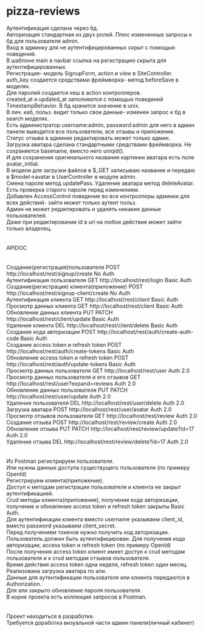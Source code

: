 # pizza-reviews <br> 
Аутентификация сделана через бд. <br> 
Авторизация стандартная из двух ролей. Плюс измененные запросы к бд для пользователя admin. <br> 
Вход в админку для не аутентифицированных скрыт с помощью поведений. <br> 
В шаблоне main в navbar ссылка на регистрацию скрыта для аутентифицированных. <br> 
Регистрация- модель SignupForm, action и view в SiteController. <br> 
auth_key создается средствами фреймворка- метод beforeSave в моделях. <br> 
Для паролей создается хеш в action контроллеров. <br> 
created_at и updated_at заполняются с помощью поведений TimestampBehavior. В бд хранится значение в unix. <br> 
В лич. каб, польз. видит только свои данные- изменен запрос к бд в search моделях. <br> 
Есть администратор username:admin, password:admin для него в админ панели выводятся все пользователи, все отзывы и приложения. <br> 
Статус отзыва в админке редактировать может только админ. <br> 
Загрузка аватара сделана стандартными средствами фреймворка. Не сохраняется basename, вместо него uniqid(). <br> 
И для сохранения оригинального названия картинки аватара есть поле avatar_initial. <br> 
В модели для загрузки файлов в $_GET записываю название и передаю в $model->avatar в UserController в модуле admin. <br> 
Смена пароля метод updatePass. Удаление аватара метод deleteAvatar. <br> 
Есть проверка старого пароля перед изменением. <br> 
Добавлен AccessControl поведение во все контроллеры админки для всех действий- зайти может только аутент польз. <br> 
Админ не может редактировать и удалять никакие данные пользователей. <br> 
Даже при редактировании id в url на любое действие может зайти только владелец. <br> 
<br><br>
APIDOC <br> 
<br><br>
Создание(регистрация)пользователя                  POST http://localhost/rest/signup/create              No Auth <br> 
Аутентификация пользователя                        GET http://localhost/rest/login                       Basic Auth <br> 
Создание(регистрация) клиента(приложение)          POST http://localhost/rest/signup-client/create       No Auth <br> 
Аутентификация клиента                             GET http://localhost/rest/client                      Basic Auth <br> 
Просмотр данных клиента                            GET http://localhost/rest/client                      Basic Auth <br> 
Обновление данных клиента                          PUT PATCH http://localhost/rest/client/update         Basic Auth <br> 
Удаление клиента                                   DEL http://localhost/rest/client/delete               Basic Auth <br> 
Создание кода авторизации                          POST http://localhost/rest/auth/create-auth-code      Basic Auth <br> 
Создание access token и refresh token              POST http://localhost/rest/auth/create-tokens         Basic Auth <br> 
Обновление access token и refresh token            POST http://localhost/rest/auth/update-tokens         Basic Auth <br> 
Просмотр данных пользователя                       GET http://localhost/rest/user                        Auth 2.0 <br> 
Просмотр данных пользователя и его отзывов         GET http://localhost/rest/user?expand=reviews         Auth 2.0 <br> 
Обновление данных пользователя                     PUT PATCH http://localhost/rest/user/update           Auth 2.0 <br> 
Удаление пользователя                              DEL http://localhost/rest/user/delete                 Auth 2.0 <br> 
Загрузка аватара                                   POST http://localhost/rest/user/avatar                Auth 2.0 <br> 
Просмотр отзывов пользователя                      GET http://localhost/rest/review                      Auth 2.0 <br> 
Создание отзыва                                    POST http://localhost/rest/review/create              Auth 2.0 <br> 
Обновление отзыва                                  PUT PATCH http://localhost/rest/review/update?id=17   Auth 2.0 <br> 
Удаление отзыва                                    DEL http://localhost/rest/review/delete?id=17         Auth 2.0 <br> 
<br><br> 
Из Postman регистрируем пользователя. <br> 
Или нужны данные доступа существущего пользователя (по примеру OpenId) <br> 
Регистрируем клиента(приложение). <br> 
Доступ к методам регистрации пользователя и клиента не закрыт аутентификацией. <br> 
Crud методы клиента(приложения), получение кода авторизации, получение и обновление access token и refresh token закрыты Basic Auth. <br> 
Для аутентификации клиента вместо username указываем client_id, вместо password указываем client_secret. <br> 
Перед получением токенов нужно получить код авторизации. <br> 
Пользователь должен быть аутентифицирован. Для получения кода авторизации, access token и refresh token (по примеру OpenId) <br> 
После получения access token клиент имеет доступ к crud методам пользователя и к crud методам отзывов пользователя. <br> 
Время действия access token одна неделя, refresh token один месяц. <br> 
Реализована загрузка аватара по апи. <br> 
Данные для аутентификации пользователя или клиента передаются в Authorization. <br> 
Для апи закрыто обновление пароля пользователя. <br> 
В корне проекта есть коллекция запросов в Postman. <br> 
<br><br> 
Проект находиться в разработке. <br> 
Требуется доработка визуальной части админ панели(личный кабинет) <br> 
